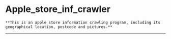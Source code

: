 # Apple_store_inf_crawler

 	**This is an apple store information crawling program, including its geographical location, postcode and pictures.** 

---

